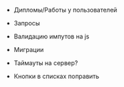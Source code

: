 - Дипломы/Работы у пользователей

- Запросы

- Валидацию импутов на js

- Миграции 

- Таймауты на сервер?

- Кнопки в списках поправить
